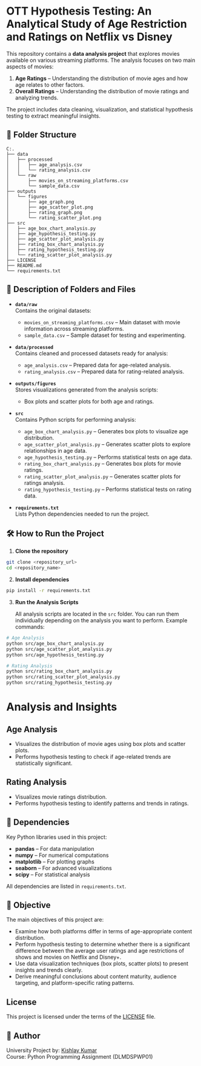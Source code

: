 # OTT Hypothesis Testing: An Analytical Study of Age Restriction and Ratings on Netflix vs Disney

This repository contains a **data analysis project** that explores movies available on various streaming platforms. The analysis focuses on two main aspects of movies:

1. **Age Ratings** – Understanding the distribution of movie ages and how age relates to other factors.  
2. **Overall Ratings** – Understanding the distribution of movie ratings and analyzing trends.

The project includes data cleaning, visualization, and statistical hypothesis testing to extract meaningful insights.



## 📁 Folder Structure
```
C:.
├── data
│   ├── processed
│   │   ├── age_analysis.csv
│   │   └── rating_analysis.csv
│   └── raw
│       ├── movies_on_streaming_platforms.csv
│       └── sample_data.csv
├── outputs
│   └── figures
│       ├── age_graph.png
│       ├── age_scatter_plot.png
│       ├── rating_graph.png
│       └── rating_scatter_plot.png
├── src
│   ├── age_box_chart_analysis.py
│   ├── age_hypothesis_testing.py
│   ├── age_scatter_plot_analysis.py
│   ├── rating_box_chart_analysis.py
│   ├── rating_hypothesis_testing.py
│   └── rating_scatter_plot_analysis.py
├── LICENSE
├── README.md
└── requirements.txt

```




## 📂 Description of Folders and Files

- **`data/raw`**  
  Contains the original datasets:  
  - `movies_on_streaming_platforms.csv` – Main dataset with movie information across streaming platforms.  
  - `sample_data.csv` – Sample dataset for testing and experimenting.

- **`data/processed`**  
  Contains cleaned and processed datasets ready for analysis:  
  - `age_analysis.csv` – Prepared data for age-related analysis.  
  - `rating_analysis.csv` – Prepared data for rating-related analysis.

- **`outputs/figures`**  
  Stores visualizations generated from the analysis scripts:  
  - Box plots and scatter plots for both age and ratings.

- **`src`**  
  Contains Python scripts for performing analysis:  
  - `age_box_chart_analysis.py` – Generates box plots to visualize age distribution.  
  - `age_scatter_plot_analysis.py` – Generates scatter plots to explore relationships in age data.  
  - `age_hypothesis_testing.py` – Performs statistical tests on age data.  
  - `rating_box_chart_analysis.py` – Generates box plots for movie ratings.  
  - `rating_scatter_plot_analysis.py` – Generates scatter plots for ratings analysis.  
  - `rating_hypothesis_testing.py` – Performs statistical tests on rating data.

- **`requirements.txt`**  
  Lists Python dependencies needed to run the project.



## 🛠️ How to Run the Project

1. **Clone the repository**
```bash
git clone <repository_url>
cd <repository_name>

```
2. **Install dependencies**
```bash
pip install -r requirements.txt
```
3. **Run the Analysis Scripts**

    All analysis scripts are located in the `src` folder. You can run them individually depending on the analysis you want to perform. Example commands:

```bash
# Age Analysis
python src/age_box_chart_analysis.py
python src/age_scatter_plot_analysis.py
python src/age_hypothesis_testing.py

# Rating Analysis
python src/rating_box_chart_analysis.py
python src/rating_scatter_plot_analysis.py
python src/rating_hypothesis_testing.py
```


# Analysis and Insights

## Age Analysis
- Visualizes the distribution of movie ages using box plots and scatter plots.
- Performs hypothesis testing to check if age-related trends are statistically significant.

## Rating Analysis
- Visualizes movie ratings distribution.
- Performs hypothesis testing to identify patterns and trends in ratings.



## 🔗 Dependencies
Key Python libraries used in this project:

- **pandas** – For data manipulation  
- **numpy** – For numerical computations  
- **matplotlib** – For plotting graphs  
- **seaborn** – For advanced visualizations  
- **scipy** – For statistical analysis  

All dependencies are listed in `requirements.txt`.



## 🎯 Objective
The main objectives of this project are:

- Examine how both platforms differ in terms of age-appropriate content distribution.  
- Perform hypothesis testing to determine whether there is a significant difference between the average user ratings and age restrictions of shows and movies on Netflix and Disney+.  
- Use data visualization techniques (box plots, scatter plots) to present insights and trends clearly.  
- Derive meaningful conclusions about content maturity, audience targeting, and platform-specific rating patterns.




##  License

This project is licensed under the terms of the [LICENSE](./LICENSE) file.

## 📌 Author
University Project by: [Kishlay Kumar](https://github.com/kishlaykumar990-hue)  
Course: Python Programming Assignment (DLMDSPWP01)








